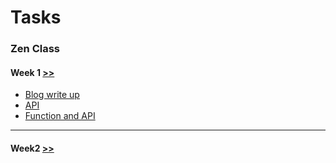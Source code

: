 # Tasks
### Zen Class

#### Week 1 [>>](Week1/README.md)
  - [Blog write up](Week1/blog_task/README.md)
  - [API](Week1/api_task/README.md)
  - [Function and API](#)
  ---
#### Week2 [>>](Week2/README.md)
